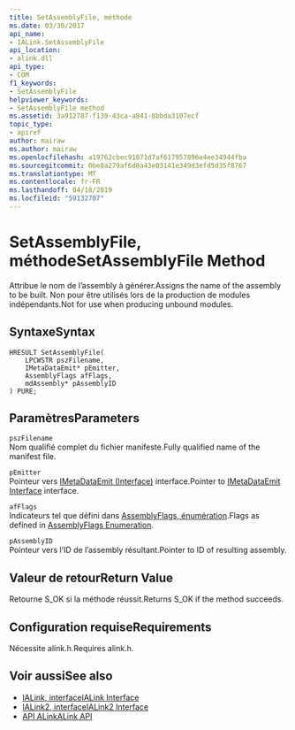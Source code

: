 ```yaml
---
title: SetAssemblyFile, méthode
ms.date: 03/30/2017
api_name:
- IALink.SetAssemblyFile
api_location:
- alink.dll
api_type:
- COM
f1_keywords:
- SetAssemblyFile
helpviewer_keywords:
- SetAssemblyFile method
ms.assetid: 3a912787-f139-43ca-a841-8bbda3107ecf
topic_type:
- apiref
author: mairaw
ms.author: mairaw
ms.openlocfilehash: a19762cbec91871d7af617957896e4ee34944fba
ms.sourcegitcommit: 0be8a279af6d8a43e03141e349d3efd5d35f8767
ms.translationtype: MT
ms.contentlocale: fr-FR
ms.lasthandoff: 04/18/2019
ms.locfileid: "59132707"
---
```

# <a name="setassemblyfile-method"></a><span data-ttu-id="16fe9-102">SetAssemblyFile, méthode</span><span class="sxs-lookup"><span data-stu-id="16fe9-102">SetAssemblyFile Method</span></span>
<span data-ttu-id="16fe9-103">Attribue le nom de l’assembly à générer.</span><span class="sxs-lookup"><span data-stu-id="16fe9-103">Assigns the name of the assembly to be built.</span></span> <span data-ttu-id="16fe9-104">Non pour être utilisés lors de la production de modules indépendants.</span><span class="sxs-lookup"><span data-stu-id="16fe9-104">Not for use when producing unbound modules.</span></span>  
  
## <a name="syntax"></a><span data-ttu-id="16fe9-105">Syntaxe</span><span class="sxs-lookup"><span data-stu-id="16fe9-105">Syntax</span></span>  
  
```  
HRESULT SetAssemblyFile(  
    LPCWSTR pszFilename,  
    IMetaDataEmit* pEmitter,  
    AssemblyFlags afFlags,  
    mdAssembly* pAssemblyID  
) PURE;  
```  
  
## <a name="parameters"></a><span data-ttu-id="16fe9-106">Paramètres</span><span class="sxs-lookup"><span data-stu-id="16fe9-106">Parameters</span></span>  
 `pszFilename`  
 <span data-ttu-id="16fe9-107">Nom qualifié complet du fichier manifeste.</span><span class="sxs-lookup"><span data-stu-id="16fe9-107">Fully qualified name of the manifest file.</span></span>  
  
 `pEmitter`  
 <span data-ttu-id="16fe9-108">Pointeur vers [IMetaDataEmit (Interface)](../../../../docs/framework/unmanaged-api/metadata/imetadataemit-interface.md) interface.</span><span class="sxs-lookup"><span data-stu-id="16fe9-108">Pointer to [IMetaDataEmit Interface](../../../../docs/framework/unmanaged-api/metadata/imetadataemit-interface.md) interface.</span></span>  
  
 `afFlags`  
 <span data-ttu-id="16fe9-109">Indicateurs tel que défini dans [AssemblyFlags, énumération](../../../../docs/framework/unmanaged-api/metadata/assemblyflags-enumeration.md).</span><span class="sxs-lookup"><span data-stu-id="16fe9-109">Flags as defined in [AssemblyFlags Enumeration](../../../../docs/framework/unmanaged-api/metadata/assemblyflags-enumeration.md).</span></span>  
  
 `pAssemblyID`  
 <span data-ttu-id="16fe9-110">Pointeur vers l’ID de l’assembly résultant.</span><span class="sxs-lookup"><span data-stu-id="16fe9-110">Pointer to ID of resulting assembly.</span></span>  
  
## <a name="return-value"></a><span data-ttu-id="16fe9-111">Valeur de retour</span><span class="sxs-lookup"><span data-stu-id="16fe9-111">Return Value</span></span>  
 <span data-ttu-id="16fe9-112">Retourne S_OK si la méthode réussit.</span><span class="sxs-lookup"><span data-stu-id="16fe9-112">Returns S_OK if the method succeeds.</span></span>  
  
## <a name="requirements"></a><span data-ttu-id="16fe9-113">Configuration requise</span><span class="sxs-lookup"><span data-stu-id="16fe9-113">Requirements</span></span>  
 <span data-ttu-id="16fe9-114">Nécessite alink.h.</span><span class="sxs-lookup"><span data-stu-id="16fe9-114">Requires alink.h.</span></span>  
  
## <a name="see-also"></a><span data-ttu-id="16fe9-115">Voir aussi</span><span class="sxs-lookup"><span data-stu-id="16fe9-115">See also</span></span>

- [<span data-ttu-id="16fe9-116">IALink, interface</span><span class="sxs-lookup"><span data-stu-id="16fe9-116">IALink Interface</span></span>](../../../../docs/framework/unmanaged-api/alink/ialink-interface.md)
- [<span data-ttu-id="16fe9-117">IALink2, interface</span><span class="sxs-lookup"><span data-stu-id="16fe9-117">IALink2 Interface</span></span>](../../../../docs/framework/unmanaged-api/alink/ialink2-interface.md)
- [<span data-ttu-id="16fe9-118">API ALink</span><span class="sxs-lookup"><span data-stu-id="16fe9-118">ALink API</span></span>](../../../../docs/framework/unmanaged-api/alink/index.md)
